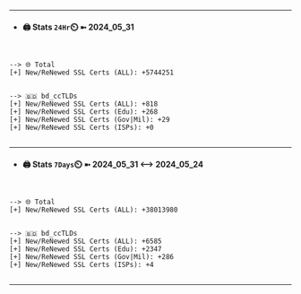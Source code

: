 

---
- #### 🖨️ **Stats** `24Hr`⏲️ ➼ 2024_05_31
```console


--> 🌐 Total
[+] New/ReNewed SSL Certs (ALL): +5744251


--> 🇧🇩 bd_ccTLDs
[+] New/ReNewed SSL Certs (ALL): +818
[+] New/ReNewed SSL Certs (Edu): +268
[+] New/ReNewed SSL Certs (Gov|Mil): +29
[+] New/ReNewed SSL Certs (ISPs): +0


```

---
- #### 🖨️ **Stats** `7Days`⏲️ ➼ 2024_05_31 <--> 2024_05_24
```console


--> 🌐 Total
[+] New/ReNewed SSL Certs (ALL): +38013980


--> 🇧🇩 bd_ccTLDs
[+] New/ReNewed SSL Certs (ALL): +6585
[+] New/ReNewed SSL Certs (Edu): +2347
[+] New/ReNewed SSL Certs (Gov|Mil): +286
[+] New/ReNewed SSL Certs (ISPs): +4


```

---

